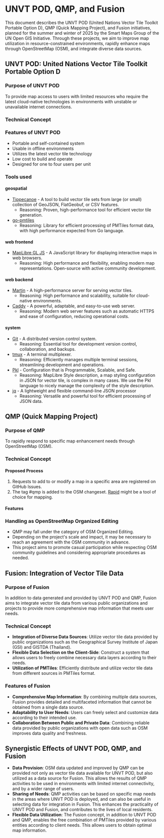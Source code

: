 # UNVT POD, QMP, and Fusion

This document describes the UNVT POD (United Nations Vector Tile Toolkit Portable Option D), QMP (Quick Mapping Project), and Fusion initiatives, planned for the summer and winter of 2025 by the Smart Maps Group of the UN Open GIS Initiative. Through these projects, we aim to improve map utilization in resource-constrained environments, rapidly enhance maps through OpenStreetMap (OSM), and integrate diverse data sources.

## UNVT POD: United Nations Vector Tile Toolkit Portable Option D

### Purpose of UNVT POD

To provide map access to users with limited resources who require the latest cloud-native technologies in environments with unstable or unavailable internet connections.

### Technical Concept

### Features of UNVT POD

* Portable and self-contained system
* Usable in offline environments
* Utilizes the latest vector tile technology
* Low cost to build and operate
* Designed for one to four users per unit

### Tools used

#### geospatial

* [Tippecanoe](https://github.com/felt/tippecanoe) - A tool to build vector tile sets from large (or small) collection of GeoJSON, FlatGeobuf, or CSV features.
    * Reasoning: Proven, high-performance tool for efficient vector tile generation.
* [go-pmtiles](https://github.com/protomaps/go-pmtiles)
    * Reasoning: Library for efficient processing of PMTiles format data, with high performance expected from Go language.

#### web frontend

* [MapLibre GL JS](https://maplibre.org/maplibre-gl-js-docs/) - A JavaScript library for displaying interactive maps in web browsers.
    * Reasoning: High performance and flexibility, enabling modern map representations. Open-source with active community development.

#### web backend

* [Martin](https://github.com/maplibre/martin) - A high-performance server for serving vector tiles.
    * Reasoning: High performance and scalability, suitable for cloud-native environments.
* [Caddy](https://caddyserver.com/) - A powerful, adaptable, and easy-to-use web server.
    * Reasoning: Modern web server features such as automatic HTTPS and ease of configuration, reducing operational costs.


#### system

* [Git](https://git-scm.com/) - A distributed version control system.
    * Reasoning: Essential tool for development version control, collaboration, and backups.
* [tmux](https://github.com/tmux/tmux) - A terminal multiplexer.
    * Reasoning: Efficiently manages multiple terminal sessions, streamlining development and operations.
* [Pkl](https://pkl-lang.org/) - Configuration that is Programmable, Scalable, and Safe. 
    * Reasoning: MapLibre Style description, a map styling configuration in JSON for vector tile, is complex in many cases. We use the Pkl language to nicely manage the complexity of the style description. 
* [jq](https://jqlang.org/) - A lightweight and flexible command-line JSON processor
    * Reasoning: Versatile and powerful tool for efficient processing of JSON data.

## QMP (Quick Mapping Project)

### Purpose of QMP

To rapidly respond to specific map enhancement needs through OpenStreetMap (OSM).

### Technical Concept

#### Proposed Process

1.  Requests to add to or modify a map in a specific area are registered on GitHub Issues.
2.  The tag #qmp is added to the OSM changeset. [Rapid](https://rapideditor.org/) might be a tool of choice for mapping. 

#### Features

### Handling as OpenStreetMap Organized Editing

* QMP may fall under the category of OSM Organized Editing.
* Depending on the project's scale and impact, it may be necessary to reach an agreement with the OSM community in advance.
* This project aims to promote casual participation while respecting OSM community guidelines and considering appropriate procedures as needed.

## Fusion: Integration of Vector Tile Data

### Purpose of Fusion

In addition to data generated and provided by UNVT POD and QMP, Fusion aims to integrate vector tile data from various public organizations and projects to provide more comprehensive map information that meets user needs.

### Technical Concept

* **Integration of Diverse Data Sources**: Utilize vector tile data provided by public organizations such as the Geographical Survey Institute of Japan (GSI) and GISTDA (Thailand).
* **Flexible Data Selection on the Client-Side**: Construct a system that allows users to freely combine necessary data layers according to their needs.
* **Utilization of PMTiles**: Efficiently distribute and utilize vector tile data from different sources in PMTiles format.

### Features of Fusion

* **Comprehensive Map Information**: By combining multiple data sources, Fusion provides detailed and multifaceted information that cannot be obtained from a single data source.
* **Adaptability to User Needs**: Users can freely select and customize data according to their intended use.
* **Collaboration Between Public and Private Data**: Combining reliable data provided by public organizations with open data such as OSM improves data quality and freshness.

## Synergistic Effects of UNVT POD, QMP, and Fusion

* **Data Provision**: OSM data updated and improved by QMP can be provided not only as vector tile data available for UNVT POD, but also utilized as a data source for Fusion. This allows the results of QMP activities to be used in environments with limited internet connectivity, and by a wider range of users.
* **Sharing of Needs**: QMP activities can be based on specific map needs in the areas where UNVT POD is deployed, and can also be useful in selecting data for integration in Fusion. This enhances the practicality of UNVT POD and Fusion, and contributes to the lives of local residents.
* **Flexible Data Utilization**: The Fusion concept, in addition to UNVT POD and QMP, enables the free combination of PMTiles provided by various entities according to client needs. This allows users to obtain optimal map information.
